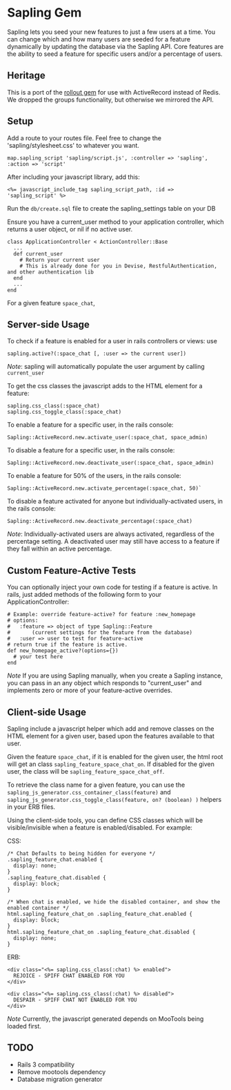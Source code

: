 Sapling Gem
===========

Sapling lets you seed your new features to just a few users at a time. You can change which and how many users are
seeded for a feature dynamically by updating the database via the Sapling API. Core features are the ability to
seed a feature for specific users and/or a percentage of users.

Heritage
--------

This is a port of the [rollout gem](https://github.com/jamesgolick/rollout) for
use with ActiveRecord instead of Redis. We dropped the groups functionality, but otherwise we mirrored the API.

Setup
-----

Add a route to your routes file. Feel free to change the 'sapling/stylesheet.css' to whatever you want.

    map.sapling_script 'sapling/script.js', :controller => 'sapling', :action => 'script'

After including your javascript library, add this:
    
    <%= javascript_include_tag sapling_script_path, :id => 'sapling_script' %>

Run the `db/create.sql` file to create the sapling_settings table on your DB

Ensure you have a current_user method to your application controller, which returns a user object, or nil if no active user.

    class ApplicationController < ActionController::Base
      ...
      def current_user
        # Return your current user
        # This is already done for you in Devise, RestfulAuthentication, and other authentication lib
      end
      ...
    end
    

    
For a given feature `space_chat`,

Server-side Usage
-----------------

To check if a feature is enabled for a user in rails controllers or views: use
  
    sapling.active?(:space_chat [, :user => the current user])
    
  
  *Note*: sapling will automatically populate the user argument by calling `current_user`
  
To get the css classes the javascript adds to the HTML element for a feature:

    sapling.css_class(:space_chat)
    sapling.css_toggle_class(:space_chat)    
  
To enable a feature for a specific user, in the rails console:
  
    Sapling::ActiveRecord.new.activate_user(:space_chat, space_admin)
  
To disable a feature for a specific user, in the rails console:
  
    Sapling::ActiveRecord.new.deactivate_user(:space_chat, space_admin)
  
To enable a feature for 50% of the users, in the rails console:

    Sapling::ActiveRecord.new.activate_percentage(:space_chat, 50)`

To disable a feature activated for anyone but individually-activated users, in the rails console:

    Sapling::ActiveRecord.new.deactivate_percentage(:space_chat)
  
*Note*: Individually-activated users are always activated, regardless of the percentage setting.  A deactivated user
may still have access to a feature if they fall within an active percentage.

Custom Feature-Active Tests
---------------------------

You can optionally inject your own code for testing if a feature is active. In rails, just added methods of the following form to your ApplicationController:

    # Example: override feature-active? for feature :new_homepage                                                         
    # options:                                                                                                        
    #   :feature => object of type Sapling::Feature
    #       (current settings for the feature from the database)
    #   :user => user to test for feature-active                                                                                                             
    # return true if the feature is active.
    def new_homepage_active?(options={})                                                                            
      # your test here
    end                                                                                                             

*Note* If you are using Sapling manually, when you create a Sapling instance, you can pass in an any object which responds to "current_user" and implements zero or more of your feature-active overrides.

Client-side Usage
-----------------

Sapling include a javascript helper which add and remove classes on the HTML element for a given user, based upon the
features available to that user.

Given the feature `space_chat`, if it is enabled for the given user, the html root will get an class `sapling_feature_space_chat_on`.  If disabled for the given user, the class will be `sapling_feature_space_chat_off`.

To retrieve the class name for a given feature, you can use the `sapling_js_generator.css_container_class(feature)` and `sapling_js_generator.css_toggle_class(feature, on? (boolean) )` helpers in your ERB files.

Using the client-side tools, you can define CSS classes which will be visible/invisible when a feature is enabled/disabled.  For example:

CSS:

    /* Chat Defaults to being hidden for everyone */
    .sapling_feature_chat.enabled {
      display: none;
    }
    .sapling_feature_chat.disabled {
      display: block;
    }

    /* When chat is enabled, we hide the disabled container, and show the enabled container */
    html.sapling_feature_chat_on .sapling_feature_chat.enabled {
      display: block;
    }
    html.sapling_feature_chat_on .sapling_feature_chat.disabled {
      display: none;
    }


ERB:

    <div class="<%= sapling.css_class(:chat) %> enabled">
      REJOICE - SPIFF CHAT ENABLED FOR YOU
    </div>

    <div class="<%= sapling.css_class(:chat) %> disabled">
      DESPAIR - SPIFF CHAT NOT ENABLED FOR YOU
    </div>
    
    
*Note* Currently, the javascript generated depends on MooTools being loaded first.

TODO
----

* Rails 3 compatibility
* Remove mootools dependency
* Database migration generator
